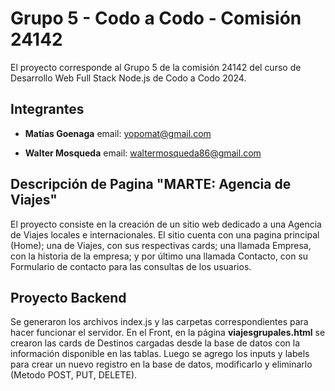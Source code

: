# Grupo 5 - Codo a Codo - Comisión 24142

El proyecto corresponde al Grupo 5 de la comisión 24142 del curso de Desarrollo Web Full Stack Node.js de Codo a Codo 2024.

## Integrantes

- **Matías Goenaga** email: yopomat@gmail.com

- **Walter Mosqueda** email: waltermosqueda86@gmail.com

## Descripción de Pagina "MARTE: Agencia de Viajes"

El proyecto consiste en la creación de un sitio web dedicado a una Agencia de Viajes locales e internacionales. El sitio cuenta con una pagina principal (Home); una de Viajes, con sus respectivas cards; una llamada Empresa, con la historia de la empresa; y por último una llamada Contacto, con su Formulario de contacto para las consultas de los usuarios.

## Proyecto Backend

Se generaron los archivos index.js y las carpetas correspondientes para hacer funcionar el servidor. En el Front, en la página **viajesgrupales.html** se crearon las cards de Destinos cargadas desde la base de datos con la información disponible en las tablas. Luego se agrego los inputs y labels para crear un nuevo registro en la base de datos, modificarlo y eliminarlo (Metodo POST, PUT, DELETE).
